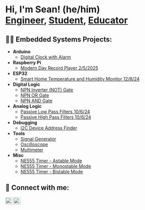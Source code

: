 <h1>Hi, I'm Sean! (he/him)<br/><a href="https://www.linkedin.com/in/sean-bubernak-81917325b">Engineer</a>, <a href="https://www.washington.edu/">Student</a>, <a href="https://sites.google.com/view/bubernakleadershipportfolio/home">Educator</a></h1>

<h2>👨‍💻 Embedded Systems Projects:</h2>

- <b>Arduino</b>
  - [Digital Clock with Alarm](https://github.com/Boonanak/Digital-Clock-with-Alarm)
- <b>Raspberry Pi</b>
  - [Modern Day Record Player 2/5/2025](INSERTLINK)</b></i>
- <b>ESP32</b>
  - [Smart Home Temperature and Humidity Monitor 12/8/24](INSERTLINK)
- <b>Digital Logic</b>
  - [NPN Inverter (NOT) Gate](https://github.com/Boonanak/NPN-Inverter-NOT-Gate-)
  - [NPN OR Gate](https://github.com/Boonanak/NPN-OR-Gate)
  - [NPN AND Gate](https://github.com/Boonanak/NPN-AND-Gate)
- <b>Analog Logic</b>
  - [Passive Low Pass Filters 10/6/24](INSERTLINK)
  - [Passive High Pass Filters 10/6/24](INSERTLINK)
- <b>Debugging</b>
  - [I2C Device Address Finder](https://github.com/Boonanak/I2C-Device-Address-Finder)
- <b>Tools</b>
  - [Signal Generator](INSERTLINK)
  - [Oscilloscope](INSERTLINK)
  - [Multimeter](INSERTLINK)
- <b>Misc</b>
  - [NE555 Timer - Astable Mode](https://github.com/Boonanak/NE555-Timer---Astable-Mode)
  - [NE555 Timer - Monostable Mode](https://github.com/Boonanak/NE555-Timer-Monostable-Mode)
  - [NE555 Timer - Bistable Mode](https://github.com/Boonanak/NE555-Timer-Bistable-Mode)

<h2> 🤳 Connect with me:</h2>

[<img align="left" alt="JoshMadakor | LinkedIn" width="22px" src="https://cdn.jsdelivr.net/npm/simple-icons@v3/icons/linkedin.svg" />][linkedin]
[<img align="left" alt="JoshMadakor | Youtube" width="22px" src="https://cdn.jsdelivr.net/npm/simple-icons@v3/icons/youtube.svg" />][youtube]

[linkedin]: https://www.linkedin.com/in/sean-bubernak-81917325b
[youtube]: INSERTLINK
